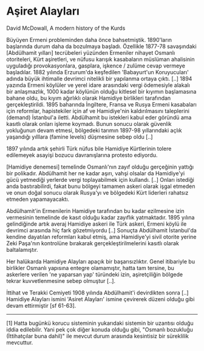# Aşiret Alayları

David McDowall, A modern history of the Kurds

Büyüyen Ermeni probleminden daha önce bahsetmiştik. 1890'ların başlarında durum daha da bozulmaya başladı. Özellikle 1877-78 savaşındaki [Abdülhamit yılları] tecrübeleri yüzünden Ermeniler nihayet Osmanlı otoriteleri, Kürt aşiretleri, ve nüfusu karışık kasabaların müslüman ahalisinin uyguladığı provokasyonlara, gasplara, işkence / zulüme cevap vermeye başladılar. 1882 yılında Erzurum'da keşfedilen 'Babayurt'un Koruyucuları' adında büyük ihtimalle devrimci nitelikli bir yapılanma ortaya çıktı. [..] 1894 yazında Ermeni köylüler ve yerel idare arasındaki vergi ödemesiyle alakalı bir anlaşmazlık, 1000 kadar köylünün olduğu kitlesel bir kıyımın başlamasına bahane oldu, bu kıyım ağırlıklı olarak Hamidiye birlikleri tarafından gerçekleştirildi. 1895 baharında İngiltere, Fransa ve Rusya Ermeni kasabaları için reformlar, hapistekiler için af ve Hamidiye'nin kaldırılmasını taleplerini (demand) İstanbul'a iletti. Abdülhamit bu istekleri kabul eder göründü ama kasıtlı olarak onları işleme koymadı. Bunun sonucu olarak güvenlik yokluğunun devam etmesi, bölgedeki tarımın 1897-98 yıllarındaki açlık yaşandığı yılllara (famine levels) düşmesine sebep oldu [..]

1897 yılında artık şehirli Türk nüfus bile Hamidiye Kürtlerinin tolere edilemeyek asayişi bozucu davranışlarına protesto ediyordu.

[Hamidiye denemesi] temelinde Osmanlı'nın zayıf olduğu gerçeğinin yattığı bir polikadır. Abdülhamit her ne kadar aşırı, vahşi olsalar da Hamidiye'yi gücü yetmediği yerlerde vergi toplayabilmek için kullandı. [..] Onları istediği anda bastırabilirdi, fakat bunu bölgeyi tamamen askeri olarak işgal etmeden ve onun doğal sonucu olarak Rusya'yı ve bölgedeki Kürt liderleri rahatsız etmeden yapamayacaktı.

Abdülhamit'in Ermenilerin Hamidiye tarafından bu kadar ezilmesine izin vermesinin temelinde de kasıt olduğu kadar zayıflık yatmaktadır. 1895 yılına gelindiğinde artık averaj Hamidiye askeri ile Türk askeri, Ermeni köylü ile devrimci arasında hiç fark gözetmiyordu [..] Sonuçta Abdülhamit İstanbul'da kendine dayatılan reformları kabul etmiş, ama Hamidiye'yi sivil otorite yerine Zeki Paşa'nın kontrolüne bırakarak gerçekleştirilmelerini kasıtlı olarak baltalamıştır.

Her halükarda Hamidiye Alayları apaçık bir başarısızlıktır. Genel itibariyle bu birlikler Osmanlı yapısına entegre olamamıştır, hatta tam tersine, bu askerlere verilen 'ne yaparsan yap' türündeki izin, aşiretçiliğin bölgede tekrar kuvvetlenmesine sebep olmuştur [..].

İttihat ve Terakki Cemiyeti 1908 yılında Abdülhamit'i devirdikten sonra [..] Hamidiye Alayları ismini 'Asiret Alayları' ismine çevirerek düzeni olduğu gibi devam ettirmiştir [sf 61-63].

---

[1] Hatta bugünkü korucu sisteminin yukarıdaki sistemin bir uzantısı olduğu iddia edilebilir. Yani pek çok diğer konuda olduğu gibi, "Osmanlı bozukluğu (İttihatçılar buna dahil)" ile mevcut durum arasında kesintisiz bir süreklilik mevcuttur.


